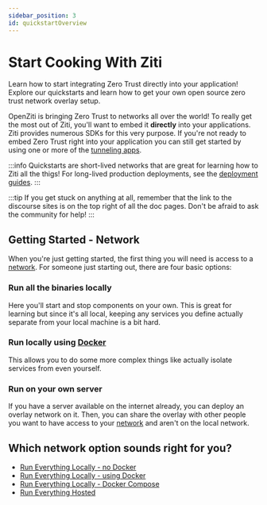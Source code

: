 ```yaml
---
sidebar_position: 3
id: quickstartOverview
---
```

# Start Cooking With Ziti

Learn how to start integrating Zero Trust directly into your application! Explore our quickstarts and learn how to
get your own open source zero trust network overlay setup.

OpenZiti is bringing Zero Trust to networks all over the world! To really get the most out of Ziti, you'll want to embed
it **directly** into your applications. Ziti provides numerous SDKs for this very purpose. If you're not ready to embed
Zero Trust right into your application you can still get started by using one or more of the
[tunneling apps](/learn/core-concepts/clients/choose.mdx).

:::info
Quickstarts are short-lived networks that are great for learning how to Ziti all the thigs! For long-lived production deployments, see the [deployment guides](/docs/category/deployments).
:::

:::tip 
If you get stuck on anything at all, remember that the link to the discourse sites is on the top right of all the doc
pages. Don't be afraid to ask the community for help!
:::

## Getting Started - Network

When you're just getting started, the first thing you will need is access to a
[network](/learn/introduction/index.mdx). For someone just starting out, there are four basic options:

### Run all the binaries locally

Here you'll start and stop components on your own. This is great for learning but since it's all local, keeping any
services you define actually separate from your local machine is a bit hard.

### Run locally using [Docker](https://www.docker.com)

This allows you to do some more complex things like actually isolate services from even yourself.

### Run on your own server

If you have a server available on the internet already, you can deploy an overlay network on it. Then, you can share the
overlay with other people you want to have access to your [network](/learn/introduction/index.mdx) and aren't on the local network.

## Which network option sounds right for you?

* [Run Everything Locally - no Docker](./network/local-no-docker.md)
* [Run Everything Locally - using Docker](./network/local-with-docker.md)
* [Run Everything Locally - Docker Compose](./network/local-docker-compose.md)
* [Run Everything Hosted](./network/hosted.md)
